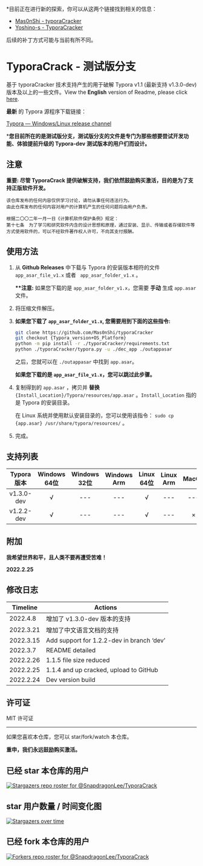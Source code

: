 *目前正在进行新的探索，你可以从这两个链接找到相关的信息：

- [Mas0nShi - typoraCracker](https://github.com/Mas0nShi/typoraCracker)
- [Yoshino-s - TyporaCracker](https://github.com/Yoshino-s/TyporaCracker)

后续的补丁方式可能与当前有所不同。



# TyporaCrack  - 测试版分支

基于 typoraCracker 技术支持产生的用于破解 Typora v1.1 (最新支持 v1.3.0-dev) 版本及以上的一些文件。View the **English** version of Readme, please click [here](./README.md).



**最新** 的 Typora 源程序下载链接：

[Typora — Windows/Linux release channel](https://typora.io/releases/all)



***您目前所在的是测试版分支，测试版分支的文件是专门为那些想要尝试开发功能、体验提前升级的 Typora-dev 测试版本的用户们而设计。**



## 注意

**重要: 尽管 TyporaCrack 提供破解支持，我们依然鼓励购买激活，目的是为了支持正版软件开发。**



```
该仓库发布的任何内容仅供学习讨论，请勿从事任何违法行为。
由此仓库发布的任何内容对用户的计算机产生的任何问题将由用户负责。

根据二〇〇二年一月一日《计算机软件保护条例》规定：
第十七条　为了学习和研究软件内含的设计思想和原理，通过安装、显示、传输或者存储软件等方式使用软件的，可以不经软件著作权人许可，不向其支付报酬。
```



## 使用方法

1. 从 **Github Releases** 中下载与 Typora 的安装版本相符的文件 `app_asar_file_v1.x` 或者 ` app_asar_folder_v1.x` 。

   **\*\*注意:** 如果您下载的是 `app_asar_folder_v1.x`，您需要 **手动** 生成 `app.asar` 文件。

   

2. 将压缩文件解压。

3. **如果您下载了 `app_asar_folder_v1.x`, 您需要用到下面的这些指令:**

   ```bash
   git clone https://github.com/Mas0nShi/typoraCracker
   git checkout {Typora_version+OS_Platform}
   python -m pip install -r ./typoraCracker/requirements.txt
   python ./typoraCracker/typora.py -u ./dec_app ./outappasar
   ```

   之后，您就可以在 `./outappasar` 中找到 `app.asar`。

   **如果您下载的是 `app_asar_file_v1.x`，您可以跳过此步骤。**

   

4. 复制得到的 `app.asar` ，拷贝并 **替换** `{Install_Location}/Typora/resources/app.asar` 。`Install_Location` 指的是 Typora 的安装目录。

   在 Linux 系统并使用默认安装目录的，您可以使用该指令： `sudo cp {app.asar} /usr/share/typora/resources/` 。

5. 完成。



## 支持列表

| Typora 版本 | Windows 64位 | Windows 32位 | Windows Arm | Linux 64位 | Linux Arm | MacOS |
| :---------: | :----------: | :----------: | :---------: | :--------: | :-------: | :---: |
| v1.3.0-dev  |      √       |     ---      |     ---     |     √      |    ---    |  ---  |
| v1.2.2-dev  |      √       |     ---      |     ---     |     √      |    ---    |   ×   |



## 附加

**我希望世界和平，且人类不要再遭受苦难！** 

**2022.2.25**



## 修改日志

| Timeline  | Actions                                   |
| --------- | ----------------------------------------- |
| 2022.4.8  | 增加了 v1.3.0-dev 版本的支持              |
| 2022.3.21 | 增加了中文语言文档的支持                  |
| 2022.3.15 | Add support for 1.2.2-dev in branch ‘dev’ |
| 2022.3.7  | README detailed                           |
| 2022.2.26 | 1.1.5 file size reduced                   |
| 2022.2.25 | 1.1.4 and up cracked, upload to GitHub    |
| 2022.2.24 | Dev version build                         |



## 许可证

MIT 许可证





------

如果您喜欢本仓库，您可以 star/fork/watch 本仓库。 

**重申，我们永远鼓励购买激活。**



## 已经 star 本仓库的用户

[![Stargazers repo roster for @SnapdragonLee/TyporaCrack](https://reporoster.com/stars/dark/SnapdragonLee/TyporaCrack)](https://github.com/SnapdragonLee/TyporaCrack/stargazers)



## star 用户数量 / 时间变化图

[![Stargazers over time](README-CN.assets/TyporaCrack.svg+xml)](https://starchart.cc/SnapdragonLee/TyporaCrack)



## 已经 fork 本仓库的用户

[![Forkers repo roster for @SnapdragonLee/TyporaCrack](https://reporoster.com/forks/dark/SnapdragonLee/TyporaCrack)](https://github.com/SnapdragonLee/TyporaCrack/network/members)